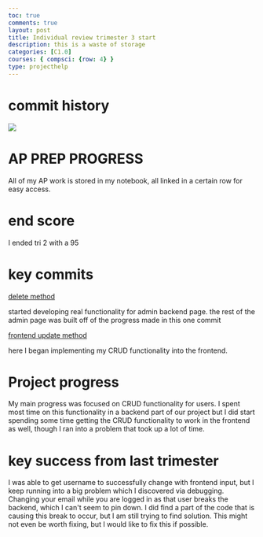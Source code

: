 ```yaml
---
toc: true
comments: true
layout: post
title: Individual review trimester 3 start
description: this is a waste of storage
categories: [C1.0]
courses: { compsci: {row: 4} }
type: projecthelp
---
```


# commit history 

![]({{site.baseurl}}/images/git1.png)

# AP PREP PROGRESS

All of my AP work is stored in my notebook, all linked in a certain row for easy access.    

# end score

I ended tri 2 with a 95

# key commits

[delete method](https://github.com/Codemaxxers/codemaxxerBackend/commit/3f90bfc188b14ddd9a07cc038dbf2198c6d1526c)

started developing real functionality for admin backend page. the rest of the admin page was built off of the progress made in this one commit

[frontend update method](https://github.com/Codemaxxers/codemaxxerFrontend/commit/44830072a7353a240ec374519baab169557348e6)

here I began implementing my CRUD functionality into the frontend. 

# Project progress

My main progress was focused on CRUD functionality for users. I spent most time on this functionality in a backend part of our project but I 
did start spending some time getting the CRUD functionality to work in the frontend as well, though I ran into a problem that took up a lot of time.

# key success from last trimester

I was able to get username to successfully change with frontend input, but I keep running into a big problem which I discovered via debugging.
Changing your email while you are logged in as that user breaks the backend, which I can't seem to pin down. I did find a part of the code that is causing this
break to occur, but I am still trying to find solution. This might not even be worth fixing, but I would like to fix this if possible. 
